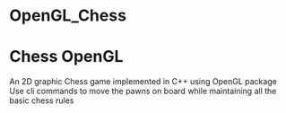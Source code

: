 # OpenGL_Chess
<h1>Chess OpenGL</h1>
An 2D graphic Chess game implemented in C++ using OpenGL package
Use cli commands to move the pawns on board while maintaining all the basic chess rules
